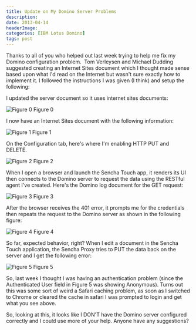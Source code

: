 ```yaml
---
title: Update on My Domino Server Problems
description: 
date: 2013-04-14
headerImage: 
categories: [IBM Lotus Domino]
tags: post
---
```


Thanks to all of you who helped out last week trying to help me fix my Domino configuration problem.  Tom Verleysen and Michael Dudding suggested creating an Internet Sites document which I thought made sense based upon what I'd read on the Internet but wasn't sure exactly how to implement it. I followed the instructions I was given (I think) and setup the following:

I updated the server document so it uses internet sites documents:

![Figure 0](/images/2013/domino-problem-0.png)
Figure 0

I now have an Internet Sites document with the following information:

![Figure 1](/images/2013/domino-problem-1.png)
Figure 1

On the Configuration tab, here's where I'm enabling HTTP PUT and DELETE.

![Figure 2](/images/2013/domino-problem-2.png)
Figure 2

When I open a browser and launch the Sencha Touch app, it renders its UI then connects to the Domino server to request the data using the RESTful agent I've created. Here's the Domino log document for the GET request:

![Figure 3](/images/2013/domino-problem-3.png)
Figure 3

After the browser receives the 401 error, it prompts me for the credentials then repeats the request to the Domino server as shown in the following figure:

![Figure 4](/images/2013/domino-problem-4.png)
Figure 4

So far, expected behavior, right? When I edit a document in the Sencha Touch application, the Sencha Proxy tries to PUT the data back on the server and I get the following error:

![Figure 5](/images/2013/domino-problem-5.png)
Figure 5

So, last week I thought I was having an authentication problem (since the Authenticated User field in Figure 5 was showing Anonymous). Turns out this was some sort of weird a Safari caching problem, as soon as I switched to Chrome or cleared the cache in safari I was prompted to login and get what you see above.

So, looking at this, it looks like I DON'T have the Domino server configured correctly and I could use more of your help. Anyone have any suggestions?